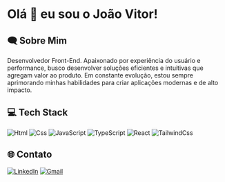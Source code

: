 # Olá 👋 eu sou o João Vitor! 

## 🗨 Sobre Mim
  Desenvolvedor Front-End. Apaixonado por experiência do usuário e performance, busco desenvolver soluções eficientes e intuitivas que agregam valor ao produto. Em constante evolução, estou sempre aprimorando minhas habilidades para criar aplicações modernas e de alto impacto.
  
## 💻 Tech Stack
![Html](https://img.shields.io/badge/HTML-239120?style=for-the-badge&logo=html5&logoColor=white)
![Css](https://img.shields.io/badge/CSS-239120?&style=for-the-badge&logo=css3&logoColor=white)
![JavaScript](https://img.shields.io/badge/JavaScript-F7DF1E?style=for-the-badge&logo=JavaScript&logoColor=white)
![TypeScript](https://img.shields.io/badge/TypeScript-007ACC?style=for-the-badge&logo=typescript&logoColor=white)
![React](https://img.shields.io/badge/React-20232A?style=for-the-badge&logo=react&logoColor=61DAFB)
![TailwindCss](https://img.shields.io/badge/Tailwind_CSS-38B2AC?style=for-the-badge&logo=tailwind-css&logoColor=white)

## 🌐 Contato

[![LinkedIn](https://img.shields.io/badge/LinkedIn-0077B5?style=for-the-badge&logo=linkedin&logoColor=white)](https://www.linkedin.com/in/joaovitorsiqueira1/)
[![Gmail](https://img.shields.io/badge/Gmail-D14836?style=for-the-badge&logo=gmail&logoColor=white)](mailto:joaovitorsc.contato@gmail.com)

